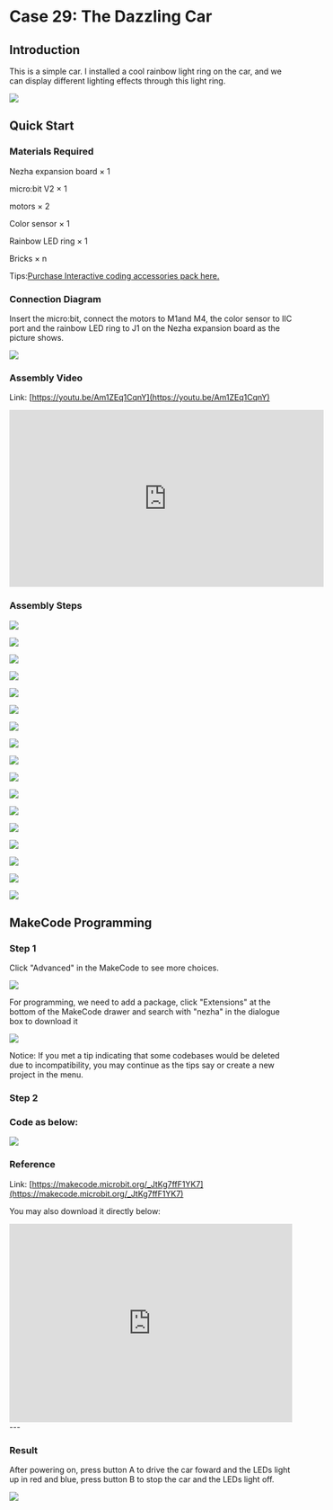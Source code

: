 # Case 29: The Dazzling Car

## Introduction

This is a simple car. I installed a cool rainbow light ring on the car, and we can display different lighting effects through this light ring.

![](./images/case_29_01.png)

## Quick Start


### Materials Required


Nezha expansion board × 1

micro:bit V2 × 1

motors × 2

Color sensor  × 1

Rainbow LED ring  × 1

Bricks × n

Tips:[Purchase Interactive coding accessories pack here.](https://www.elecfreaks.com/interactive-coding-accessories-pack.html)



### Connection Diagram 

Insert the micro:bit, connect the motors to M1and M4, the color sensor to IIC port and the rainbow LED ring to J1 on the Nezha expansion board as the picture shows.


![](./images/case_29_03.png)



### Assembly Video


Link: [https://youtu.be/Am1ZEq1CqnY](https://youtu.be/Am1ZEq1CqnY)

<iframe width="560" height="315" src="https://www.youtube.com/embed/Am1ZEq1CqnY" title="YouTube video player" frameborder="0" allow="accelerometer; autoplay; clipboard-write; encrypted-media; gyroscope; picture-in-picture" allowfullscreen></iframe>


### Assembly Steps


![](./images/case_step_29_01.png)

![](./images/case_step_29_02.png)

![](./images/case_step_29_03.png)

![](./images/case_step_29_04.png)

![](./images/case_step_29_05.png)

![](./images/case_step_29_06.png)

![](./images/case_step_29_07.png)

![](./images/case_step_29_08.png)

![](./images/case_step_29_09.png)

![](./images/case_step_29_10.png)

![](./images/case_step_29_11.png)

![](./images/case_step_29_12.png)

![](./images/case_step_29_13.png)

![](./images/case_step_29_14.png)

![](./images/case_step_29_15.png)

![](./images/case_step_29_16.png)

![](./images/case_step_29_17.png)





## MakeCode Programming



### Step 1

Click "Advanced" in the MakeCode to see more choices.

![](./images/case_01_10.png)




For programming, we need to add a package, click "Extensions" at the bottom of the MakeCode drawer and search with "nezha" in the dialogue box to download it

![](./images/case_03_09.png)


Notice: If you met a tip indicating that some codebases would be deleted due to incompatibility, you may continue as the tips say or create a new project in the menu. 

### Step 2

### Code as below:


![](./images/case_29_10.png)



### Reference
Link: [https://makecode.microbit.org/_JtKg7ffF1YK7](https://makecode.microbit.org/_JtKg7ffF1YK7)

You may also download it directly below:

<div style="position:relative;height:0;padding-bottom:70%;overflow:hidden;"><iframe style="position:absolute;top:0;left:0;width:100%;height:100%;" src="https://makecode.microbit.org/#pub:_fzaisgJfKKKj" frameborder="0" sandbox="allow-popups allow-forms allow-scripts allow-same-origin"></iframe></div>  
---

### Result
After powering on, press button A to drive the car foward and the LEDs light up in red and blue, press button B to stop the car and the LEDs light off. 

![](./images/case-gif-29.gif)


